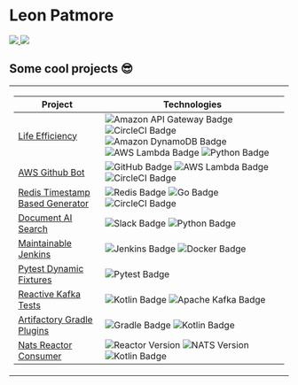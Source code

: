 # Leon Patmore

<a href="https://www.linkedin.com/in/leon-patmore/">
    <img src="https://img.shields.io/badge/-Linkedin-blue?style=flat-square&logo=linkedin">
</a>
<a href="mailto:leon.patmore@gmail.com">
    <img src="https://img.shields.io/badge/-Email-red?style=flat-square&logo=gmail&logoColor=white">
</a>

## Some cool projects 😎

<table>
<tr><td>

| Project                                                                                              | Technologies                                                                                                                                                                                                                                                                                                                                                                                                                                                                                                                                                                           |
| ---------------------------------------------------------------------------------------------------- | -------------------------------------------------------------------------------------------------------------------------------------------------------------------------------------------------------------------------------------------------------------------------------------------------------------------------------------------------------------------------------------------------------------------------------------------------------------------------------------------------------------------------------------------------------------------------------------- |
| [Life Efficiency](https://github.com/LeonPatmore/life-efficiency)                                    | ![Amazon API Gateway Badge](https://img.shields.io/badge/Amazon%20API%20Gateway-FF4F8B?logo=amazonapigateway&logoColor=fff&style=flat) ![CircleCI Badge](https://img.shields.io/badge/CircleCI-343434?logo=circleci&logoColor=fff&style=flat) ![Amazon DynamoDB Badge](https://img.shields.io/badge/Amazon%20DynamoDB-4053D6?logo=amazondynamodb&logoColor=fff&style=flat) ![AWS Lambda Badge](https://img.shields.io/badge/AWS%20Lambda-F90?logo=awslambda&logoColor=fff&style=flat) ![Python Badge](https://img.shields.io/badge/Python-3776AB?logo=python&logoColor=fff&style=flat) |
| [AWS Github Bot](https://github.com/LeonPatmore/ci-github-app)                                       | ![GitHub Badge](https://img.shields.io/badge/GitHub-181717?logo=github&logoColor=fff&style=flat) ![AWS Lambda Badge](https://img.shields.io/badge/AWS%20Lambda-F90?logo=awslambda&logoColor=fff&style=flat) ![CircleCI Badge](https://img.shields.io/badge/CircleCI-343434?logo=circleci&logoColor=fff&style=flat)                                                                                                                                                                                                                                                                     |
| [Redis Timestamp Based Generator](https://github.com/LeonPatmore/go-redis-timestamp-based-generator) | ![Redis Badge](https://img.shields.io/badge/Redis-DC382D?logo=redis&logoColor=fff&style=flat) ![Go Badge](https://img.shields.io/badge/Go-00ADD8?logo=go&logoColor=fff&style=flat) ![CircleCI Badge](https://img.shields.io/badge/CircleCI-343434?logo=circleci&logoColor=fff&style=flat)                                                                                                                                                                                                                                                                                              |
| [Document AI Search](https://github.com/LeonPatmore/wiki-ai-search)                                  | ![Slack Badge](https://img.shields.io/badge/Slack-4A154B?logo=slack&logoColor=fff&style=flat) ![Python Badge](https://img.shields.io/badge/Python-3776AB?logo=python&logoColor=fff&style=flat)                                                                                                                                                                                                                                                                                                                                                                                         |
| [Maintainable Jenkins](https://github.com/LeonPatmore/maintainable-jenkins)                          | ![Jenkins Badge](https://img.shields.io/badge/Jenkins-D24939?logo=jenkins&logoColor=fff&style=flat) ![Docker Badge](https://img.shields.io/badge/Docker-2496ED?logo=docker&logoColor=fff&style=flat)                                                                                                                                                                                                                                                                                                                                                                                   |
| [Pytest Dynamic Fixtures](https://github.com/LeonPatmore/pytest-dynamic-fixtures)                    | ![Pytest Badge](https://img.shields.io/badge/Pytest-0A9EDC?logo=pytest&logoColor=fff&style=flat)                                                                                                                                                                                                                                                                                                                                                                                                                                                                                       |
| [Reactive Kafka Tests](https://github.com/LeonPatmore/kafka-reactive)                                | ![Kotlin Badge](https://img.shields.io/badge/Kotlin-7F52FF?logo=kotlin&logoColor=fff&style=flat) ![Apache Kafka Badge](https://img.shields.io/badge/Apache%20Kafka-231F20?logo=apachekafka&logoColor=fff&style=flat)                                                                                                                                                                                                                                                                                                                                                                   |
| [Artifactory Gradle Plugins](https://github.com/LeonPatmore/advanced-artifactory-plugin)             | ![Gradle Badge](https://img.shields.io/badge/Gradle-02303A?logo=gradle&logoColor=fff&style=flat) ![Kotlin Badge](https://img.shields.io/badge/Kotlin-7F52FF?logo=kotlin&logoColor=fff&style=flat)                                                                                                                                                                                                                                                                                                                                                                                      |
| [Nats Reactor Consumer](https://github.com/LeonPatmore/nats-reactor-consumer)                        | ![Reactor Version](https://img.shields.io/badge/Reactive--Reactor-green) ![NATS Version](https://img.shields.io/badge/NATS--Streaming-blue) ![Kotlin Badge](https://img.shields.io/badge/Kotlin-7F52FF?logo=kotlin&logoColor=fff&style=flat)                                                                                                                                                                                                                                                                                                                                           |
